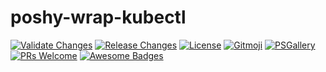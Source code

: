 # poshy-wrap-kubectl

[![Validate Changes](https://github.com/pwshrc/poshy-wrap-kubectl/actions/workflows/validate.yml/badge.svg)](https://github.com/pwshrc/poshy-wrap-kubectl/actions/workflows/validate.yml)
[![Release Changes](https://github.com/pwshrc/poshy-wrap-kubectl/actions/workflows/release.yml/badge.svg)](https://github.com/pwshrc/poshy-wrap-kubectl/actions/workflows/release.yml)
[![License](https://img.shields.io/github/license/pwshrc/poshy-wrap-kubectl)](./LICENSE.txt)
[![Gitmoji](https://img.shields.io/badge/gitmoji-%20😜%20😍-FFDD67.svg?style=flat-square)](https://gitmoji.carloscuesta.me/)
[![PSGallery](https://img.shields.io/powershellgallery/dt/poshy-wrap-kubectl.svg)](https://www.powershellgallery.com/packages/poshy-wrap-kubectl)
[![PRs Welcome](https://img.shields.io/badge/PRs-welcome-brightgreen.svg?style=flat-square)](http://makeapullrequest.com)
[![Awesome Badges](https://img.shields.io/badge/badges-awesome-green.svg)](https://github.com/Naereen/badges)




